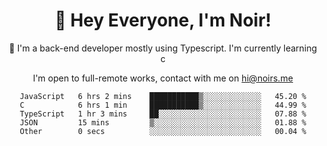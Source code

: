 <div align="center">

<h1 align="center">👋 Hey Everyone, I'm Noir! </h1>
  

 🎉  I'm a back-end developer mostly using Typescript. I'm currently learning c

   
<p align="center">

  I'm open to full-remote works, contact with me on [hi@noirs.me](mailto:hi@noirs.me)
 
 </p>
   

  
<!--START_SECTION:waka-->

```text
JavaScript   6 hrs 2 mins    ███████████▒░░░░░░░░░░░░░   45.20 %
C            6 hrs 1 min     ███████████▒░░░░░░░░░░░░░   44.99 %
TypeScript   1 hr 3 mins     ██░░░░░░░░░░░░░░░░░░░░░░░   07.88 %
JSON         15 mins         ▒░░░░░░░░░░░░░░░░░░░░░░░░   01.88 %
Other        0 secs          ░░░░░░░░░░░░░░░░░░░░░░░░░   00.04 %
```

<!--END_SECTION:waka-->
